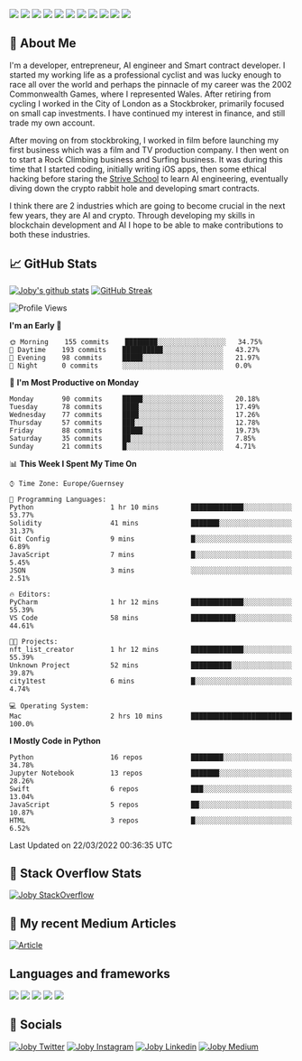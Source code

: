 ![](https://img.shields.io/badge/iOS-000000?style=for-the-badge&logo=ios&logoColor=white)
![](https://img.shields.io/badge/Python-3776AB?style=for-the-badge&logo=python&logoColor=white)
![](https://img.shields.io/badge/Swift-FA7343?style=for-the-badge&logo=swift&logoColor=white)
![](https://img.shields.io/badge/Bootstrap-563D7C?style=for-the-badge&logo=bootstrap&logoColor=white)
![](https://img.shields.io/badge/MongoDB-4EA94B?style=for-the-badge&logo=mongodb&logoColor=white)
![](https://img.shields.io/badge/Heroku-430098?style=for-the-badge&logo=heroku&logoColor=white)
[![](https://img.shields.io/badge/Stack_Overflow-FE7A16?style=for-the-badge&logo=stack-overflow&logoColor=white)](https://stackoverflow.com/users/7301801/joby)
[![](https://img.shields.io/badge/LinkedIn-0077B5?style=for-the-badge&logo=linkedin&logoColor=white)](https://www.linkedin.com/in/jobyi/)
[![](https://img.shields.io/badge/Twitter-1DA1F2?style=for-the-badge&logo=twitter&logoColor=white)](https://twitter.com/Jobyid)
[![](https://img.shields.io/badge/Instagram-E4405F?style=for-the-badge&logo=instagram&logoColor=white)](https://www.instagram.com/jobyid/)
[![](https://img.shields.io/badge/Medium-12100E?style=for-the-badge&logo=medium&logoColor=white)](https://jobyid.medium.com)

## &#x1f; About Me

I'm a developer, entrepreneur, AI engineer and Smart contract developer.
I started my working life as a professional cyclist and was lucky enough to race all over the world and perhaps the pinnacle of my career was the 2002 Commonwealth Games, where I represented Wales.
After retiring from cycling I worked in the City of London as a Stockbroker, primarily focused on small cap investments. I have continued my interest in finance, and still trade my own account.

After moving on from stockbroking, I worked in film before launching my first business which was a film and TV production company. I then went on to start a Rock Climbing business and Surfing business. It was during this time that I started coding, initially writing iOS apps, then some ethical hacking before staring the [Strive School](https://strive.school) to learn AI engineering, eventually diving down the crypto rabbit hole and developing smart contracts. 

I think there are 2 industries which are going to become crucial in the next few years, they are AI and crypto. Through developing my skills in blockchain development and AI I hope to be able to make contributions to both these industries. 

## &#x1f4c8; GitHub Stats

[![Joby's github stats](https://github-readme-stats.vercel.app/api?username=jobyid&count_private=true&show_icons=true&theme=radical)](https://github.com/anuraghazra/github-readme-stats) [![GitHub Streak](https://github-readme-streak-stats.herokuapp.com/?user=jobyid&theme=dark)](https://github.com/DenverCoder1/github-readme-streak-stats)

<!--START_SECTION:waka-->
![Profile Views](http://img.shields.io/badge/Profile%20Views-0-blue)

**I'm an Early 🐤** 

```text
🌞 Morning    155 commits    ████████░░░░░░░░░░░░░░░░░   34.75% 
🌆 Daytime    193 commits    ██████████░░░░░░░░░░░░░░░   43.27% 
🌃 Evening    98 commits     █████░░░░░░░░░░░░░░░░░░░░   21.97% 
🌙 Night      0 commits      ░░░░░░░░░░░░░░░░░░░░░░░░░   0.0%

```
📅 **I'm Most Productive on Monday** 

```text
Monday       90 commits     █████░░░░░░░░░░░░░░░░░░░░   20.18% 
Tuesday      78 commits     ████░░░░░░░░░░░░░░░░░░░░░   17.49% 
Wednesday    77 commits     ████░░░░░░░░░░░░░░░░░░░░░   17.26% 
Thursday     57 commits     ███░░░░░░░░░░░░░░░░░░░░░░   12.78% 
Friday       88 commits     █████░░░░░░░░░░░░░░░░░░░░   19.73% 
Saturday     35 commits     ██░░░░░░░░░░░░░░░░░░░░░░░   7.85% 
Sunday       21 commits     █░░░░░░░░░░░░░░░░░░░░░░░░   4.71%

```


📊 **This Week I Spent My Time On** 

```text
⌚︎ Time Zone: Europe/Guernsey

💬 Programming Languages: 
Python                   1 hr 10 mins        █████████████░░░░░░░░░░░░   53.77% 
Solidity                 41 mins             ███████░░░░░░░░░░░░░░░░░░   31.37% 
Git Config               9 mins              █░░░░░░░░░░░░░░░░░░░░░░░░   6.89% 
JavaScript               7 mins              █░░░░░░░░░░░░░░░░░░░░░░░░   5.45% 
JSON                     3 mins              ░░░░░░░░░░░░░░░░░░░░░░░░░   2.51%

🔥 Editors: 
PyCharm                  1 hr 12 mins        █████████████░░░░░░░░░░░░   55.39% 
VS Code                  58 mins             ███████████░░░░░░░░░░░░░░   44.61%

🐱‍💻 Projects: 
nft_list_creator         1 hr 12 mins        █████████████░░░░░░░░░░░░   55.39% 
Unknown Project          52 mins             ██████████░░░░░░░░░░░░░░░   39.87% 
city1test                6 mins              █░░░░░░░░░░░░░░░░░░░░░░░░   4.74%

💻 Operating System: 
Mac                      2 hrs 10 mins       █████████████████████████   100.0%

```

**I Mostly Code in Python** 

```text
Python                   16 repos            ████████░░░░░░░░░░░░░░░░░   34.78% 
Jupyter Notebook         13 repos            ███████░░░░░░░░░░░░░░░░░░   28.26% 
Swift                    6 repos             ███░░░░░░░░░░░░░░░░░░░░░░   13.04% 
JavaScript               5 repos             ██░░░░░░░░░░░░░░░░░░░░░░░   10.87% 
HTML                     3 repos             █░░░░░░░░░░░░░░░░░░░░░░░░   6.52%

```



 Last Updated on 22/03/2022 00:36:35 UTC
<!--END_SECTION:waka-->


## &#x1f; Stack Overflow Stats 

[![Joby StackOverflow](https://github-readme-stackoverflow.vercel.app/?userID=7301801&layout=compact)](https://stackoverflow.com/users/7301801/joby)


## &#x1f; My recent Medium Articles
[![Article](https://github-readme-medium-recent-article.vercel.app/medium/@jobyid/0)](https://jobyid.medium.com)
 

## Languages and frameworks
![](https://img.shields.io/badge/iOS-000000?style=for-the-badge&logo=ios&logoColor=white)
![](https://img.shields.io/badge/Python-3776AB?style=for-the-badge&logo=python&logoColor=white)
![](https://img.shields.io/badge/Swift-FA7343?style=for-the-badge&logo=swift&logoColor=white)
![](https://img.shields.io/badge/Bootstrap-563D7C?style=for-the-badge&logo=bootstrap&logoColor=white)
![](https://img.shields.io/badge/MongoDB-4EA94B?style=for-the-badge&logo=mongodb&logoColor=white)


## &#x1f; Socials 
[![Joby Twitter](https://img.shields.io/badge/Twitter-1DA1F2?style=for-the-badge&logo=twitter&logoColor=white)](https://twitter.com/jobyid)
[![Joby Instagram](https://img.shields.io/badge/Instagram-E4405F?style=for-the-badge&logo=instagram&logoColor=white)](https://instagram.com/jobyid)
[![Joby Linkedin](https://img.shields.io/badge/LinkedIn-0077B5?style=for-the-badge&logo=linkedin&logoColor=white)](https://www.linkedin.com/in/jobyi)
[![Joby Medium](https://img.shields.io/badge/Medium-12100E?style=for-the-badge&logo=medium&logoColor=white)](https://jobyid.medium.com)


